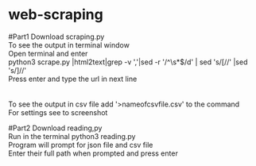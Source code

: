 # web-scraping

#Part1
Download scraping.py<br/>
To see the output in terminal window<br/>
Open terminal and enter<br/>
python3 scrape.py |html2text|grep -v ','|sed -r '/^\s*$/d' | sed 's/\[//' |sed 's/\]//' 
<br/>
Press enter and type the url in next line<br/>
<br/>
<br/>
To see the output in csv file add '>nameofcsvfile.csv' to the command<br/>
For settings see to screenshot


#Part2
Download reading,py <br/>
Run in the terminal python3 reading.py<br/>
Program will prompt for json file and csv file<br/>
Enter their full path when prompted and press enter
